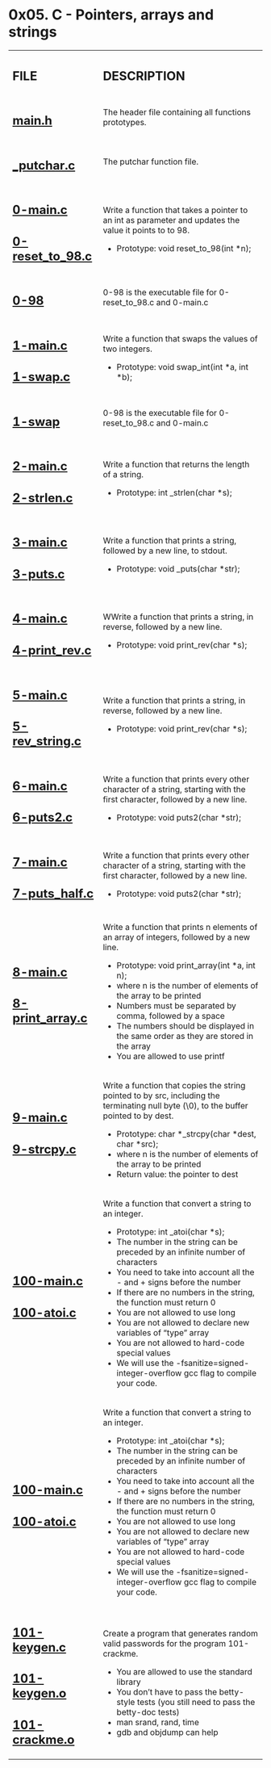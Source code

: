<h1>0x05. C - Pointers, arrays and strings</h1>

<table>
    <tr>
        <td><h2><strong>FILE</strong></h2></td>
        <td><h2><strong>DESCRIPTION</strong></h2></td>
    </tr>
    <tr>
        <td><h2><a href="https://github.com/LivingDemonness28/alx-low_level_programming/blob/master/0x05-pointers_arrays_strings/main.h" target="_blank">main.h</a></h2></td>
        <td>The header file containing all functions prototypes.</td>
    </tr>
    <tr>
        <td><h2><a href="https://github.com/LivingDemonness28/alx-low_level_programming/blob/master/0x05-pointers_arrays_strings/_putchar.c" target="_blank">_putchar.c</a></h2></td>
        <td>The putchar function file.</td>
    </tr>
    <tr>
        <td>
            <h2><a href="https://github.com/LivingDemonness28/alx-low_level_programming/blob/master/0x05-pointers_arrays_strings/0-main.c" target="_blank">0-main.c</a></h2>
            <h2><a href="https://github.com/LivingDemonness28/alx-low_level_programming/blob/master/0x05-pointers_arrays_strings/0-reset_to_98.c" target="_blank">0-reset_to_98.c</a></h2>
        </td>
        <td>
            <p>Write a function that takes a pointer to an int as parameter and updates the value it points to to 98.</p>
            <ul>
                <li>Prototype: void reset_to_98(int *n);</li>
            </ul>
        </td>
    </tr>
    <tr>
        <td><h2><a href="https://github.com/LivingDemonness28/alx-low_level_programming/blob/master/0x05-pointers_arrays_strings/0-98" target="_blank">0-98</a></h2></td>
        <td>0-98 is the executable file for 0-reset_to_98.c and 0-main.c</td>
    </tr>
    <tr>
        <td>
            <h2><a href="https://github.com/LivingDemonness28/alx-low_level_programming/blob/master/0x05-pointers_arrays_strings/1-main.c" target="_blank">1-main.c</a></h2>
            <h2><a href="https://github.com/LivingDemonness28/alx-low_level_programming/blob/master/0x05-pointers_arrays_strings/1-swap.c" target="_blank">1-swap.c</a></h2>
        </td>
        <td>
            <p>Write a function that swaps the values of two integers.</p>
            <ul>
                <li>Prototype: void swap_int(int *a, int *b);</li>
            </ul>
        </td>
    </tr>
    <tr>
        <td><h2><a href="https://github.com/LivingDemonness28/alx-low_level_programming/blob/master/0x05-pointers_arrays_strings/0-98" target="_blank">1-swap</a></h2></td>
        <td>0-98 is the executable file for 0-reset_to_98.c and 0-main.c</td>
    </tr>
    <tr>
        <td>
            <h2><a href="https://github.com/LivingDemonness28/alx-low_level_programming/blob/master/0x05-pointers_arrays_strings/2-main.c" target="_blank">2-main.c</a></h2>
            <h2><a href="https://github.com/LivingDemonness28/alx-low_level_programming/blob/master/0x05-pointers_arrays_strings/2-strlen.c" target="_blank">2-strlen.c</a></h2>
        </td>
        <td>
            <p>Write a function that returns the length of a string.</p>
            <ul>
                <li>Prototype: int _strlen(char *s);</li>
            </ul>
        </td>
    </tr>
    <tr>
        <td>
            <h2><a href="https://github.com/LivingDemonness28/alx-low_level_programming/blob/master/0x05-pointers_arrays_strings/3-main.c" target="_blank">3-main.c</a></h2>
            <h2><a href="https://github.com/LivingDemonness28/alx-low_level_programming/blob/master/0x05-pointers_arrays_strings/3-puts.c" target="_blank">3-puts.c</a></h2>
        </td>
        <td>
            <p>Write a function that prints a string, followed by a new line, to stdout.</p>
            <ul>
                <li>Prototype: void _puts(char *str);</li>
            </ul>
        </td>
    </tr>
    <tr>
        <td>
            <h2><a href="https://github.com/LivingDemonness28/alx-low_level_programming/blob/master/0x05-pointers_arrays_strings/4-main.c" target="_blank">4-main.c</a></h2>
            <h2><a href="https://github.com/LivingDemonness28/alx-low_level_programming/blob/master/0x05-pointers_arrays_strings/4-print_rev.c" target="_blank">4-print_rev.c</a></h2>
        </td>
        <td>
            <p>WWrite a function that prints a string, in reverse, followed by a new line.</p>
            <ul>
                <li>Prototype: void print_rev(char *s);</li>
            </ul>
        </td>
    </tr>
    <tr>
        <td>
            <h2><a href="https://github.com/LivingDemonness28/alx-low_level_programming/blob/master/0x05-pointers_arrays_strings/5-main.c" target="_blank">5-main.c</a></h2>
            <h2><a href="https://github.com/LivingDemonness28/alx-low_level_programming/blob/master/0x05-pointers_arrays_strings/5-rev_string.c" target="_blank">5-rev_string.c</a></h2>
        </td>
        <td>
            <p>Write a function that prints a string, in reverse, followed by a new line.</p>
            <ul>
                <li>Prototype: void print_rev(char *s);</li>
            </ul>
        </td>
    </tr>
    <tr>
        <td>
            <h2><a href="https://github.com/LivingDemonness28/alx-low_level_programming/blob/master/0x05-pointers_arrays_strings/6-main.c" target="_blank">6-main.c</a></h2>
            <h2><a href="https://github.com/LivingDemonness28/alx-low_level_programming/blob/master/0x05-pointers_arrays_strings/6-puts2.c" target="_blank">6-puts2.c</a></h2>
        </td>
        <td>
            <p>Write a function that prints every other character of a string, starting with the first character, followed by a new line.</p>
            <ul>
                <li>Prototype: void puts2(char *str);</li>
            </ul>
        </td>
    </tr>
    <tr>
        <td>
            <h2><a href="https://github.com/LivingDemonness28/alx-low_level_programming/blob/master/0x05-pointers_arrays_strings/7-main.c" target="_blank">7-main.c</a></h2>
            <h2><a href="https://github.com/LivingDemonness28/alx-low_level_programming/blob/master/0x05-pointers_arrays_strings/7-puts_half.c" target="_blank">7-puts_half.c</a></h2>
        </td>
        <td>
            <p>Write a function that prints every other character of a string, starting with the first character, followed by a new line.</p>
            <ul>
                <li>Prototype: void puts2(char *str);</li>
            </ul>
        </td>
    </tr>
    <tr>
        <td>
            <h2><a href="https://github.com/LivingDemonness28/alx-low_level_programming/blob/master/0x05-pointers_arrays_strings/8-main.c" target="_blank">8-main.c</a></h2>
            <h2><a href="https://github.com/LivingDemonness28/alx-low_level_programming/blob/master/0x05-pointers_arrays_strings/8-print_array.c" target="_blank">8-print_array.c</a></h2>
        </td>
        <td>
            <p>Write a function that prints n elements of an array of integers, followed by a new line.</p>
            <ul>
                <li>Prototype: void print_array(int *a, int n);</li>
                <li>where n is the number of elements of the array to be printed</li>
                <li>Numbers must be separated by comma, followed by a space</li>
                <li>The numbers should be displayed in the same order as they are stored in the array</li>
                <li>You are allowed to use printf</li>
            </ul>
        </td>
    </tr>
    <tr>
        <td>
            <h2><a href="https://github.com/LivingDemonness28/alx-low_level_programming/blob/master/0x05-pointers_arrays_strings/9-main.c" target="_blank">9-main.c</a></h2>
            <h2><a href="https://github.com/LivingDemonness28/alx-low_level_programming/blob/master/0x05-pointers_arrays_strings/9-strcpy.c" target="_blank">9-strcpy.c</a></h2>
        </td>
        <td>
            <p>Write a function that copies the string pointed to by src, including the terminating null byte (\0), to the buffer pointed to by dest.</p>
            <ul>
                <li>Prototype: char *_strcpy(char *dest, char *src);</li>
                <li>where n is the number of elements of the array to be printed</li>
                <li>Return value: the pointer to dest</li>
            </ul>
        </td>
    </tr>
    <tr>
        <td>
            <h2><a href="https://github.com/LivingDemonness28/alx-low_level_programming/blob/master/0x05-pointers_arrays_strings/100-main.c" target="_blank">100-main.c</a></h2>
            <h2><a href="https://github.com/LivingDemonness28/alx-low_level_programming/blob/master/0x05-pointers_arrays_strings/100-atoi.c" target="_blank">100-atoi.c</a></h2>
        </td>
        <td>
            <p>Write a function that convert a string to an integer.</p>
            <ul>
                <li>Prototype: int _atoi(char *s);</li>
                <li>The number in the string can be preceded by an infinite number of characters</li>
                <li>You need to take into account all the - and + signs before the number</li>
                <li>If there are no numbers in the string, the function must return 0</li>
                <li>You are not allowed to use long</li>
                <li>You are not allowed to declare new variables of “type” array</li>
                <li>You are not allowed to hard-code special values</li>
                <li>We will use the -fsanitize=signed-integer-overflow gcc flag to compile your code.</li>
            </ul>
        </td>
    </tr>
    <tr>
        <td>
            <h2><a href="https://github.com/LivingDemonness28/alx-low_level_programming/blob/master/0x05-pointers_arrays_strings/100-main.c" target="_blank">100-main.c</a></h2>
            <h2><a href="https://github.com/LivingDemonness28/alx-low_level_programming/blob/master/0x05-pointers_arrays_strings/100-atoi.c" target="_blank">100-atoi.c</a></h2>
        </td>
        <td>
            <p>Write a function that convert a string to an integer.</p>
            <ul>
                <li>Prototype: int _atoi(char *s);</li>
                <li>The number in the string can be preceded by an infinite number of characters</li>
                <li>You need to take into account all the - and + signs before the number</li>
                <li>If there are no numbers in the string, the function must return 0</li>
                <li>You are not allowed to use long</li>
                <li>You are not allowed to declare new variables of “type” array</li>
                <li>You are not allowed to hard-code special values</li>
                <li>We will use the -fsanitize=signed-integer-overflow gcc flag to compile your code.</li>
            </ul>
        </td>
    </tr>
    <tr>
        <td>
            <h2><a href="https://github.com/LivingDemonness28/alx-low_level_programming/blob/master/0x05-pointers_arrays_strings/101-keygen.c" target="_blank">101-keygen.c</a></h2>
            <h2><a href="https://github.com/LivingDemonness28/alx-low_level_programming/blob/master/0x05-pointers_arrays_strings/101-keygen.o" target="_blank">101-keygen.o</a></h2>
            <h2><a href="https://github.com/LivingDemonness28/alx-low_level_programming/blob/master/0x05-pointers_arrays_strings/101-crackme.o" target="_blank">101-crackme.o</a></h2>
        </td>
        <td>
            <p>Create a program that generates random valid passwords for the program 101-crackme.</p>
            <ul>
                <li>You are allowed to use the standard library</li>
                <li>You don’t have to pass the betty-style tests (you still need to pass the betty-doc tests)</li>
                <li>man srand, rand, time</li>
                <li>gdb and objdump can help</li>
            </ul>
        </td>
    </tr>
</table>